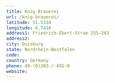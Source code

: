 ```yaml
---
title: Knig Brauerei
url: /knig-brauerei/
latitude: 51.5314
longitude: 6.7418
address1: Friedrich-Ebert-Strae 255-263
address2: 
city: Duisburg
state: Nordrhein-Westfalen
code: 
country: Germany
phone: 49-(0)203-/-455-0
website: 
---
```


